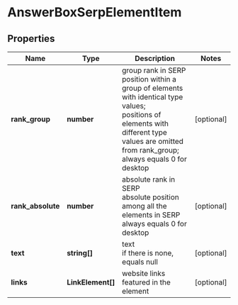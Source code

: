 # AnswerBoxSerpElementItem

## Properties

| Name | Type | Description | Notes |
|------------ | ------------- | ------------- | -------------|
**rank_group** | **number** | group rank in SERP<br>position within a group of elements with identical type values;<br>positions of elements with different type values are omitted from rank_group;<br>always equals 0 for desktop |[optional]|
**rank_absolute** | **number** | absolute rank in SERP<br>absolute position among all the elements in SERP<br>always equals 0 for desktop |[optional]|
**text** | **string[]** | text<br>if there is none, equals null |[optional]|
**links** | **LinkElement[]** | website links featured in the element |[optional]|